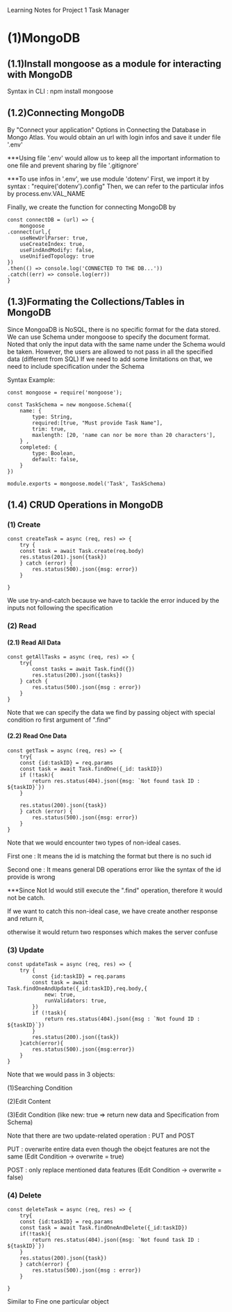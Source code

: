 Learning Notes for Project 1 Task Manager

# (1)MongoDB

## (1.1)Install mongoose as a module for interacting with MongoDB

Syntax in CLI : npm install mongoose

## (1.2)Connecting MongoDB
By "Connect your application" Options in Connecting the Database in Mongo Atlas.
You would obtain an url with login infos and save it under file '.env'

***Using file '.env' would allow us to keep all the important information to one file and prevent sharing by file '.gitignore'

***To use infos in '.env', we use module 'dotenv'
First, we import it by syntax : "require('dotenv').config"
Then, we can refer to the particular infos by process.env.VAL_NAME

Finally, we create the function for connecting MongoDB by 
```
const connectDB = (url) => {
    mongoose
.connect(url,{
    useNewUrlParser: true,
    useCreateIndex: true,
    useFindAndModify: false,
    useUnifiedTopology: true
})
.then(() => console.log('CONNECTED TO THE DB...'))
.catch((err) => console.log(err))
}

```

## (1.3)Formating the Collections/Tables in MongoDB

Since MongoaDB is NoSQL, there is no specific format for the data stored.
We can use Schema under mongoose to specify the document format.
Noted that only the input data with the same name under the Schema would be taken.
However, the users are allowed to not pass in all the specified data (different from SQL)
If we need to add some limitations on that, we need to include specification under the Schema

Syntax Example: 
```
const mongoose = require('mongoose');

const TaskSchema = new mongoose.Schema({
    name: {
        type: String,
        required:[true, "Must provide Task Name"],
        trim: true,
        maxlength: [20, 'name can nor be more than 20 characters'],
    } ,
    completed: {
        type: Boolean,
        default: false,
    }
})

module.exports = mongoose.model('Task', TaskSchema)
```

## (1.4) CRUD Operations in MongoDB

### (1) Create

```
const createTask = async (req, res) => {
    try {
    const task = await Task.create(req.body)
    res.status(201).json({task})
    } catch (error) {
        res.status(500).json({msg: error})
    }

}
```
We use try-and-catch because we have to tackle the error induced by the inputs not following the specification

### (2) Read

#### (2.1) Read All Data

```
const getAllTasks = async (req, res) => {
    try{
        const tasks = await Task.find({})
        res.status(200).json({tasks})
    } catch {
        res.status(500).json({msg : error})
    }
}
```

Note that we can specify the data we find by passing object with special condition ro first argument of ".find"

#### (2.2) Read One Data

```
const getTask = async (req, res) => {
    try{
    const {id:taskID} = req.params
    const task = await Task.findOne({_id: taskID})
    if (!task){
        return res.status(404).json({msg: `Not found task ID : ${taskID}`})
    }

    res.status(200).json({task})
    } catch (error) {
        res.status(500).json({msg: error})
    }
}
```

Note that we would encounter two types of non-ideal cases.

First one : It means the id is matching the format but there is no such id

Second one : It means general DB operations error like the syntax of the id provide is wrong

***Since Not Id would still execute the ".find" operation, therefore it would not be catch.

If we want to catch this non-ideal case, we have create another response and return it, 

otherwise it would return two responses which makes the server confuse

### (3) Update

```
const updateTask = async (req, res) => {
    try {
        const {id:taskID} = req.params
        const task = await Task.findOneAndUpdate({_id:taskID},req.body,{
            new: true,
            runValidators: true,
        })
        if (!task){
            return res.status(404).json({msg : `Not found ID : ${taskID}`})
        }
        res.status(200).json({task})
    }catch(error){
        res.status(500).json({msg:error})
    }
}
```

Note that we would pass in 3 objects:

(1)Searching Condition

(2)Edit Content

(3)Edit Condition (like new: true => return new data and Specification from Schema)

Note that there are two update-related operation : PUT and POST

PUT : overwrite entire data even though the obejct features are not the same (Edit Condition -> overwrite = true)

POST : only replace mentioned data features (Edit Condition -> overwrite = false)

### (4) Delete

```
const deleteTask = async (req, res) => {
    try{
    const {id:taskID} = req.params
    const task = await Task.findOneAndDelete({_id:taskID})
    if(!task){
        return res.status(404).json({msg: `Not found task ID : ${taskID}`})
    }
    res.status(200).json({task})
    } catch(error) {
        res.status(500).json({msg : error})
    }

}
```

Similar to Fine one particular object

